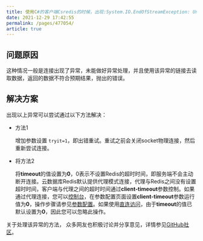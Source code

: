```yaml
---
title: 使用C#的客户端Csredis的时候，出现:System.IO.EndOfStreamException: Unexpected end of stream; expected type 'Bulk'异常
date: 2021-12-29 17:42:55
permalink: /pages/477054/
article: true
---
```


## 问题原因

这种情况一般是连接出现了异常，未能做好异常处理，并且使用该异常的链接去读取数据，返回的数据不符合预期结果，抛出的错误。

## 解决方案

出现以上异常可以尝试通过以下方法解决：

- 方法1

  增加参数设置 `tryit=1`，即出错重试。重试之前会关闭socket物理连接，然后重新尝试连接。

- 将方法2

  将**timeout**的值设置为**0**，0表示不设置Redis的超时时间，即服务端不会主动断开连接。云数据库Redis默认提供代理模式连接，代理与Redis之间没有设置超时时间，客户端与代理之间的超时时间通过**client-timeout**参数控制。如果通过代理连接，您可以[控制台](https://console.capitalonline.net/dbinstances)，在参数配置页面设置**client-timeout**参数运行值为**0**，操作步骤请参见[参数配置](./../05.操作指南/08.参数配置)。如果使用[直连访问](./../05.操作指南/03.连接实例/03.使用直连地址连接.md)，由于**timeout**的值已默认设置为**0**，因此您可以忽略此操作。

关于处理该异常的方法， 众多网友也积极讨论并分享意见，详情参见[GitHub社区](https://github.com/2881099/csredis/issues/35)。

